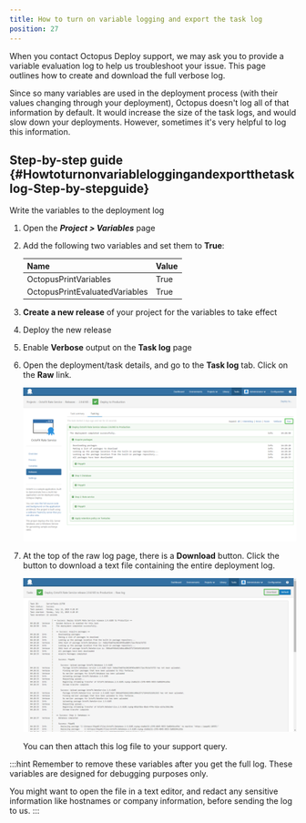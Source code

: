 ```yaml
---
title: How to turn on variable logging and export the task log
position: 27
---
```


When you contact Octopus Deploy support, we may ask you to provide a variable evaluation log to help us troubleshoot your issue. This page outlines how to create and download the full verbose log.

Since so many variables are used in the deployment process (with their values changing through your deployment), Octopus doesn't log all of that information by default. It would increase the size of the task logs, and would slow down your deployments. However, sometimes it's very helpful to log this information.

## Step-by-step guide {#Howtoturnonvariableloggingandexportthetasklog-Step-by-stepguide}

Write the variables to the deployment log

1. Open the ***Project > Variables*** page
2. Add the following two variables and set them to **True**:

   | Name                           | Value |
   | ------------------------------ | ----- |
   | OctopusPrintVariables          | True  |
   | OctopusPrintEvaluatedVariables | True  |
3. **Create a new release** of your project for the variables to take effect
4. Deploy the new release
5. Enable **Verbose** output on the **Task log** page
6. Open the deployment/task details, and go to the **Task log** tab. Click on the **Raw** link.

   ![](/docs/images/5672459/5866222.png "width=500")
   
7. At the top of the raw log page, there is a **Download** button. Click the button to download a text file containing the entire deployment log.

   ![](/docs/images/5672459/5866223.png "width=500")
   
   You can then attach this log file to your support query.

:::hint
Remember to remove these variables after you get the full log. These variables are designed for debugging purposes only.

You might want to open the file in a text editor, and redact any sensitive information like hostnames or company information, before sending the log to us.
:::
